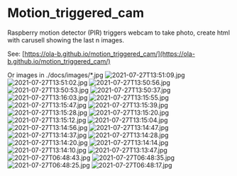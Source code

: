# Motion_triggered_cam
Raspberry motion detector (PIR) triggers webcam to take photo, create html with carusell showing the last n images.

See: [https://ola-b.github.io/motion_triggered_cam/](https://ola-b.github.io/motion_triggered_cam/)


Or images in ./docs/images/*.jpg
![2021-07-27T13:51:09.jpg](https://github.com/Ola-B/motion_triggered_cam/blob/main/docs/images/2021-07-27T13:51:09.jpg "2021-07-27T13:51:09.jpg")
![2021-07-27T13:51:02.jpg](https://github.com/Ola-B/motion_triggered_cam/blob/main/docs/images/2021-07-27T13:51:02.jpg "2021-07-27T13:51:02.jpg")
![2021-07-27T13:50:56.jpg](https://github.com/Ola-B/motion_triggered_cam/blob/main/docs/images/2021-07-27T13:50:56.jpg "2021-07-27T13:50:56.jpg")
![2021-07-27T13:50:53.jpg](https://github.com/Ola-B/motion_triggered_cam/blob/main/docs/images/2021-07-27T13:50:53.jpg "2021-07-27T13:50:53.jpg")
![2021-07-27T13:50:37.jpg](https://github.com/Ola-B/motion_triggered_cam/blob/main/docs/images/2021-07-27T13:50:37.jpg "2021-07-27T13:50:37.jpg")
![2021-07-27T13:16:03.jpg](https://github.com/Ola-B/motion_triggered_cam/blob/main/docs/images/2021-07-27T13:16:03.jpg "2021-07-27T13:16:03.jpg")
![2021-07-27T13:15:55.jpg](https://github.com/Ola-B/motion_triggered_cam/blob/main/docs/images/2021-07-27T13:15:55.jpg "2021-07-27T13:15:55.jpg")
![2021-07-27T13:15:47.jpg](https://github.com/Ola-B/motion_triggered_cam/blob/main/docs/images/2021-07-27T13:15:47.jpg "2021-07-27T13:15:47.jpg")
![2021-07-27T13:15:39.jpg](https://github.com/Ola-B/motion_triggered_cam/blob/main/docs/images/2021-07-27T13:15:39.jpg "2021-07-27T13:15:39.jpg")
![2021-07-27T13:15:28.jpg](https://github.com/Ola-B/motion_triggered_cam/blob/main/docs/images/2021-07-27T13:15:28.jpg "2021-07-27T13:15:28.jpg")
![2021-07-27T13:15:20.jpg](https://github.com/Ola-B/motion_triggered_cam/blob/main/docs/images/2021-07-27T13:15:20.jpg "2021-07-27T13:15:20.jpg")
![2021-07-27T13:15:12.jpg](https://github.com/Ola-B/motion_triggered_cam/blob/main/docs/images/2021-07-27T13:15:12.jpg "2021-07-27T13:15:12.jpg")
![2021-07-27T13:15:04.jpg](https://github.com/Ola-B/motion_triggered_cam/blob/main/docs/images/2021-07-27T13:15:04.jpg "2021-07-27T13:15:04.jpg")
![2021-07-27T13:14:56.jpg](https://github.com/Ola-B/motion_triggered_cam/blob/main/docs/images/2021-07-27T13:14:56.jpg "2021-07-27T13:14:56.jpg")
![2021-07-27T13:14:47.jpg](https://github.com/Ola-B/motion_triggered_cam/blob/main/docs/images/2021-07-27T13:14:47.jpg "2021-07-27T13:14:47.jpg")
![2021-07-27T13:14:37.jpg](https://github.com/Ola-B/motion_triggered_cam/blob/main/docs/images/2021-07-27T13:14:37.jpg "2021-07-27T13:14:37.jpg")
![2021-07-27T13:14:28.jpg](https://github.com/Ola-B/motion_triggered_cam/blob/main/docs/images/2021-07-27T13:14:28.jpg "2021-07-27T13:14:28.jpg")
![2021-07-27T13:14:20.jpg](https://github.com/Ola-B/motion_triggered_cam/blob/main/docs/images/2021-07-27T13:14:20.jpg "2021-07-27T13:14:20.jpg")
![2021-07-27T13:14:14.jpg](https://github.com/Ola-B/motion_triggered_cam/blob/main/docs/images/2021-07-27T13:14:14.jpg "2021-07-27T13:14:14.jpg")
![2021-07-27T13:14:10.jpg](https://github.com/Ola-B/motion_triggered_cam/blob/main/docs/images/2021-07-27T13:14:10.jpg "2021-07-27T13:14:10.jpg")
![2021-07-27T13:13:47.jpg](https://github.com/Ola-B/motion_triggered_cam/blob/main/docs/images/2021-07-27T13:13:47.jpg "2021-07-27T13:13:47.jpg")
![2021-07-27T06:48:43.jpg](https://github.com/Ola-B/motion_triggered_cam/blob/main/docs/images/2021-07-27T06:48:43.jpg "2021-07-27T06:48:43.jpg")
![2021-07-27T06:48:35.jpg](https://github.com/Ola-B/motion_triggered_cam/blob/main/docs/images/2021-07-27T06:48:35.jpg "2021-07-27T06:48:35.jpg")
![2021-07-27T06:48:25.jpg](https://github.com/Ola-B/motion_triggered_cam/blob/main/docs/images/2021-07-27T06:48:25.jpg "2021-07-27T06:48:25.jpg")
![2021-07-27T06:48:17.jpg](https://github.com/Ola-B/motion_triggered_cam/blob/main/docs/images/2021-07-27T06:48:17.jpg "2021-07-27T06:48:17.jpg")
